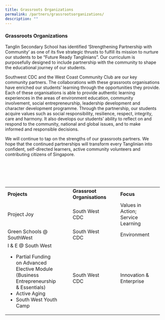 ```yaml
---
title: Grassroots Organizations
permalink: /partners/grassrootsorganizations/
description: ""
---
```

### Grassroots Organizations


Tanglin Secondary School has identified ‘Strengthening Partnership with Community’ as one of its five strategic thrusts to fulfill its mission to nurture our students to be “Future Ready Tanglinians”. Our curriculum is purposefully designed to include partnership with the community to shape the educational journey of our students.

Southwest CDC and the West Coast Community Club are our key community partners. The collaborations with these grassroots organisations have enriched our students’ learning through the opportunities they provide. Each of these organisations is able to provide authentic learning experiences in the areas of environment education, community involvement, social entrepreneurship, leadership development and character development programme. Through the partnership, our students acquire values such as social responsibility, resilience, respect, integrity, care and harmony. It also develops our students’ ability to reflect on and respond to the community, national and global issues, and to make informed and responsible decisions.

We will continue to tap on the strengths of our grassroots partners. We hope that the continued partnerships will transform every Tanglinian into confident, self-directed learners, active community volunteers and contributing citizens of Singapore.

<br>
<br>
<br>
<table>  
  <tr>  
    <td><b>Projects<b><td>  
    <td><b> Grassroot Organisations<b><td>  
    <td><b> Focus<b><td>  
  <tr>  
  <tr>  
    <td>Project Joy<td>  
			<td>South West CDC<td>  
   <td>Values in Action;  
Service Learning<td>  
  <tr>  
  <tr>  
    <td>Green Schools @ SouthWest<td>  
    <td>South West CDC <td>  
   <td>Environment<td>  
		  <tr>  
  <tr>  
    <td>I & E @ South West

*   Partial Funding on Advanced Elective Module (Business Entrepreneurship & Essentials)
*   Active Aging
*   South West Youth Camp<td>  
    <td>South West CDC<td>  
		<td>Innovation & Enterprise<td>  
		<tr>  
  <tr>
</table>	